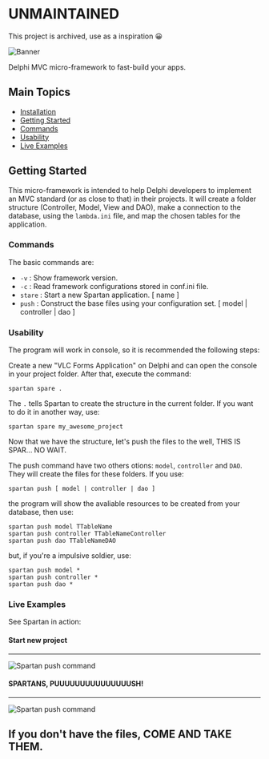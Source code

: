 # UNMAINTAINED
This project is archived, use as a inspiration 😀


![Banner](https://github.com/smc-ac/Spartan/blob/master/img/png/Spartan_banner.png)

Delphi MVC micro-framework to fast-build your apps.

## Main Topics

* [Installation](https://github.com/smc-ac/Spartan#installation)
* [Getting Started](https://github.com/smc-ac/Spartan#getting-started)
* [Commands](https://github.com/smc-ac/Spartan#commands)
* [Usability](https://github.com/smc-ac/Spartan#usability)
* [Live Examples](https://github.com/smc-ac/Spartan#live-examples)


## Getting Started

This micro-framework is intended to help Delphi developers to implement an MVC standard (or as close to that) in their projects. It will create a folder structure (Controller, Model, View and DAO), make a connection to the database, using the `lambda.ini` file, and map the chosen tables for the application.

### Commands

The basic commands are:

* `-v`    : Show framework version.
* `-c`    : Read framework configurations stored in conf.ini file.
* `stare` : Start a new Spartan application. [ name ]
* `push`  : Construct the base files using your configuration set. [ model | controller | dao ]

### Usability

The program will work in console, so it is recommended the following steps:

Create a new "VLC Forms Application" on Delphi and can open the console in your project folder. After that, execute the command:

```
spartan spare .
```

The `.` tells Spartan to create the structure in the current folder. If you want to do it in another way, use:

```
spartan spare my_awesome_project
```

Now that we have the structure, let's push the files to the well, THIS IS SPAR... NO WAIT.

The push command have two others otions: `model`, `controller` and `DAO`. They will create the files for these folders. If you use:

```
spartan push [ model | controller | dao ] 
```

the program will show the avaliable resources to be created from your database, then use:

```
spartan push model TTableName
spartan push controller TTableNameController
spartan push dao TTableNameDAO
```

but, if you're a impulsive soldier, use:

```
spartan push model *
spartan push controller *
spartan push dao *
```
### Live Examples

See Spartan in action:

#### Start new project
----------------------

![Spartan push command](https://github.com/smc-ac/Spartan/blob/master/img/gif/stare.gif)

#### SPARTANS, PUUUUUUUUUUUUUUUSH!
----------------------

![Spartan push command](https://github.com/smc-ac/Spartan/blob/master/img/gif/push.gif)

## If you don't have the files, COME AND TAKE THEM.
